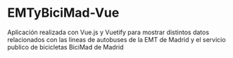 # EMTyBiciMad-Vue
 Aplicación realizada con Vue.js y Vuetify para mostrar distintos datos relacionados con las lineas de autobuses de la EMT de Madrid y el servicio publico de bicicletas BiciMad de Madrid
